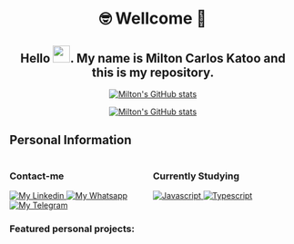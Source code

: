 <div align='center'>
  <h1>🤓 Wellcome 🎉</h1>
  <h2>Hello <img 
  src="https://raw.githubusercontent.com/kaueMarques/kaueMarques/master/hi.gif" width="30">. My name is Milton Carlos Katoo and this is my repository.</h2>

  [![Milton's GitHub stats](https://github-readme-stats.vercel.app/api?username=mckatoo&count_private=true&show_icons=true&theme=tokyonight)](https://github.com/mckatoo/github-readme-stats)

  [![Milton's GitHub stats](https://github-readme-stats.vercel.app/api/top-langs?username=mckatoo&count_private=true&show_icons=true&theme=tokyonight)](https://github.com/mckatoo/github-readme-stats)
</div>

## Personal Information
<div style="display: grid; grid-template-columns: 1fr 1fr;">
  <div>
    <h3>Contact-me</h3>
    <a href="https://www.linkedin.com/in/mckatoo/">
      <img 
        alt="My Linkedin" 
        src="https://img.shields.io/badge/LinkedIn-0077B5?style=for-the-badge&logo=linkedin&logoColor=white" 
      />
    </a>
    <a href="https://api.whatsapp.com/send?phone=5519999065094&text=Vamos%20trabalhar%20juntos%3F">
      <img 
        alt="My Whatsapp" 
        src="https://img.shields.io/badge/WhatsApp-25D366?style=for-the-badge&logo=whatsapp&logoColor=white" 
      />
    </a>
    <a href="https://t.me/miltonckatoo">
      <img 
        alt="My Telegram" 
        src="https://img.shields.io/badge/Telegram-2CA5E0?style=for-the-badge&logo=telegram&logoColor=white" 
      />
    </a>
  </div>
  <div>
    <h3>Currently Studying</h3>
    <a href="https://github.com/mckatoo?tab=repositories&q=&type=source&language=javascript&sort=">
      <img 
        alt="Javascript" 
        src="https://img.shields.io/badge/JavaScript-323330?style=for-the-badge&logo=javascript&logoColor=F7DF1E" 
      />
    </a>
    <a href="https://github.com/mckatoo?tab=repositories&q=&type=source&language=typescript&sort=">
      <img 
        alt="Typescript" 
        src="https://img.shields.io/badge/TypeScript-007ACC?style=for-the-badge&logo=typescript&logoColor=white" 
      />
    </a>
  </div>
</div>

### Featured personal projects:
